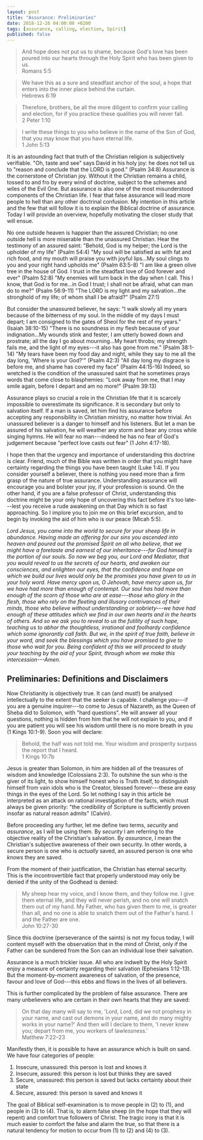 ```yaml
---
layout: post
title: "Assurance: Preliminaries"
date: 2018-12-26 04:00:00 +0200
tags: [assurance, calling, election, Spirit]
published: false
---
```


> And hope does not put us to shame, because God's love has been poured into our hearts through the
> Holy Spirit who has been given to us.  
> Romans 5:5

> We have this as a sure and steadfast anchor of the soul, a hope that enters into the inner place
> behind the curtain.  
> Hebrews 6:19

> Therefore, brothers, be all the more diligent to confirm your calling and election, for if you
> practice these qualities you will never fall.  
> 2 Peter 1:10

> I write these things to you who believe in the name of the Son of God, that you may know that
> you have eternal life.  
> 1 John 5:13

It is an astounding fact that truth of the Christian religion is subjectively verifiable.
"Oh, taste and see" says David in his holy joy: he does not tell us to "reason and conclude that the
LORD is good." (Psalm 34:8) Assurance is the cornerstone of Christian joy. Without it the Christian
remains a child, tossed to and fro by every wind of doctrine, subject to the schemes and wiles of
the Evil One. But assurance is also one of the most misunderstood components of the Christian life.
I fear that false assurance will lead more people to hell than any other doctrinal confusion. My
intention in this article and the few that will follow it is to explain the Biblical doctrine of
assurance. Today I will provide an overview, hopefully motivating the closer study that will ensue.

No one outside heaven is happier than the assured Christian; no one outside hell is more miserable
than the unassured Christian. Hear the testimony of an assured saint: "Behold, God is my helper; the
Lord is the upholder of my life" (Psalm 54:4) "My soul will be satisfied as with fat and rich food,
and my mouth will praise you with joyful lips...My soul clings to you and your right hand upholds
me" (Psalm 63:5-8) "I am like a green olive tree in the house of God. I trust in the steadfast love
of God forever and ever" (Psalm 52:8) "My enemies will turn back in the day when I call. This I
know, that God is for me...in God I trust; I shall not be afraid, what can man do to me?" (Psalm
56:9-11) "The LORD is my light and my salvation...the stronghold of my life; of whom shall I be
afraid?" (Psalm 27:1)

But consider the unassured believer, he says: "I walk slowly all my years because of the bitterness
of my soul. In the middle of my days I must depart; I am consigned to the gates of Sheol for the
rest of my years." (Isaiah 38:10-15) "There is no soundness in my flesh because of your
indignation...My wounds stink and fester, I am utterly bowed down and prostrate; all the day I go
about mourning...My heart throbs; my strength fails me, and the light of my eyes---it also has gone
from me." (Psalm 38:1-14) "My tears have been my food day and night, while they say to me all the
day long, 'Where is your God?'" (Psalm 42:3) "All day long my disgrace is before me, and shame has
covered my face" (Psalm 44:15-16) Indeed, so wretched is the condition of the unassured saint that
he sometimes prays words that come close to blasphemies: "Look away from me, that I may smile again,
before I depart and am no more!" (Psalm 39:13)

Assurance plays so crucial a role in the Christian life that it is scarcely impossible to
overestimate its significance. It is secondary but only to salvation itself. If a man is saved, let
him find his assurance before accepting any responsibility in Christian ministry, no matter how
trivial. An unassured believer is a danger to himself and his listeners. But let a man be assured of
his salvation, he will weather any storm and bear any cross while singing hymns. He will fear no
man---indeed he has no fear of God's judgement because "perfect love casts out fear" (1 John
4:17-18).

I hope then that the urgency and importance of understanding this doctrine is clear. Friend, much of
the Bible was written in order that you might have certainty regarding the things you have been
taught (Luke 1:4). If you consider yourself a believer, there is nothing you need more than a firm
grasp of the nature of true assurance. Understanding assurance will encourage you and bolster your
joy, if your profession is sound. On the other hand, if you are a false professor of Christ,
understanding this doctrine might be your only hope of uncovering this fact before it's too
late---lest you receive a rude awakening on that Day which is so fast approaching. So I implore you
to join me on this brief excursion, and to begin by invoking the aid of him who is our peace (Micah
5:5).

_Lord Jesus, you came into the world to secure for your sheep life in abundance. Having made an
offering for our sins you ascended into heaven and poured out the promised Spirit on all who
believe, that we might have a foretaste and earnest of our inheritance---for God himself is the
portion of our souls. So now we beg you, our Lord and Mediator, that you would reveal to us the
secrets of our hearts, and awaken our consciences, and enlighten our eyes, that the confidence and
hope on which we build our lives would only be the promises you have given to us in your holy word.
Have mercy upon us, O Jehovah, have mercy upon us, for we have had more than enough of contempt. Our
soul has had more than enough of the scorn of those who are at ease---those who glory in the
flesh, those who rely on the fleeting and illusory contrivances of their minds, those who believe
without understanding or sobriety---we have had enough of these attitudes which we find in our own
hearts and in the hearts of others. And so we ask you to reveal to us the futility of such hope,
teaching us to abhor the thoughtless, irrational and foolhardy confidence which some ignorantly call
faith. But we, in the spirit of true faith, believe in your word, and seek the blessings which
you have promised to give to those who wait for you. Being confident of this we will proceed to
study your teaching by the aid of your Spirit, through whom we make this intercession---Amen._

## Preliminaries: Definitions and Disclaimers

Now Christianity is objectively true. It can (and must!) be analysed intellectually to the extent
that the seeker is capable. I challenge you---if you are a genuine inquirer---to come to Jesus of
Nazareth, as the Queen of Sheba did to Solomon, with "hard questions". He will answer all your
questions, nothing is hidden from him that he will not explain to you, and if you are patient you
will see his wisdom until there is no more breath in you (1 Kings 10:1-9). Soon you will declare:
> Behold, the half was not told me. Your wisdom and prosperity surpass the report that I heard.  
> 1 Kings 10:7b

Jesus is greater than Solomon, in him are hidden all of the treasures of wisdom and knowledge
(Colossians 2:3).  To outshine the sun who is the giver of its light, to show himself honest who is
Truth itself, to distinguish himself from vain idols who is the Creator, blessed forever---these are
easy things in the eyes of the Lord. So let nothing I say in this article be interpreted as an
attack on rational investigation of the facts, which must always be given priority: "the credibility
of Scripture is sufficiently proven insofar as natural reason admits" (Calvin).

Before proceeding any further, let me define two terms, _security_ and _assurance_, as I will be
using them. By _security_ I am referring to the objective reality of the Christian's salvation. By
_assurance_, I mean the Christian's subjective awareness of their own security. In other words, a
secure person is one who is _actually_ saved, an assured person is one who _knows_ they are saved.

From the moment of their justification, the Christian has eternal security. This is the
incontrovertible fact that properly understood may only be denied if the unity of the Godhead is
denied:
> My sheep hear my voice, and I know them, and they follow me. I give them eternal life, and
> they will never perish, and no one will snatch them out of my hand. My Father, who has given
> them to me, is greater than all, and no one is able to snatch them out of the Father's hand.
> I and the Father are one.  
> John 10:27-30

Since this doctrine (perseverance of the saints) is not my focus today, I will content myself with 
the observation that in the mind of Christ, only if the Father can be sundered from the Son can an
individual lose their salvation.

Assurance is a much trickier issue. All who are indwelt by the Holy Spirit enjoy a measure of
certainty regarding their salvation (Ephesians 1:12-13). But the moment-by-moment awareness of
salvation, of the presence, favour and love of God---this ebbs and flows in the lives of all
believers.

This is further complicated by the problem of false assurance. There are many unbelievers who are
certain in their own hearts that they are saved:

> On that day many will say to me, 'Lord, Lord, did we not prophesy in your name, and cast out
> demons in your name, and do many mighty works in your name?' And then will I declare to them,
> 'I never knew you; depart from me, you workers of lawlessness.'  
> Matthew 7:22–23

Manifestly then, it is possible to have an assurance which is built on sand. We have four categories
of people:
1. Insecure, unassured: this person is lost and knows it
2. Insecure, assured: this person is lost but thinks they are saved
3. Secure, unassured: this person is saved but lacks certainty about their state
4. Secure, assured: this person is saved and knows it

The goal of Biblical self-examination is to move people in (2) to (1), and people in (3) to (4).
That is, to alarm false sheep (in the hope that they will repent) and comfort true followers of
Christ. The tragic irony is that it is much easier to comfort the false and alarm the true, so that
there is a natural tendency for motion to occur from (1) to (2) and (4) to (3).
